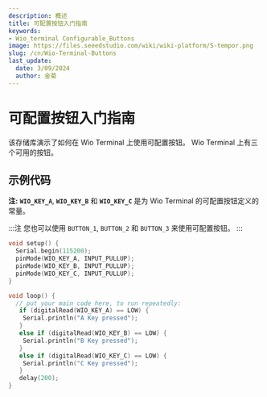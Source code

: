```yaml
---
description: 概述
title: 可配置按钮入门指南
keywords:
- Wio_terminal Configurable_Buttons
image: https://files.seeedstudio.com/wiki/wiki-platform/S-tempor.png
slug: /cn/Wio-Terminal-Buttons
last_update:
  date: 3/09/2024
  author: 金菊
---
```


# 可配置按钮入门指南

该存储库演示了如何在 Wio Terminal 上使用可配置按钮。 Wio Terminal 上有三个可用的按钮。

## 示例代码

**注:** **`WIO_KEY_A`**, **`WIO_KEY_B`** 和  **`WIO_KEY_C`** 是为 Wio Terminal 的可配置按钮定义的常量。

:::注
您也可以使用 `BUTTON_1`, `BUTTON_2` 和 `BUTTON_3` 来使用可配置按钮。
:::

```cpp
void setup() {
  Serial.begin(115200);
  pinMode(WIO_KEY_A, INPUT_PULLUP);
  pinMode(WIO_KEY_B, INPUT_PULLUP);
  pinMode(WIO_KEY_C, INPUT_PULLUP);
}

void loop() {
  // put your main code here, to run repeatedly:
   if (digitalRead(WIO_KEY_A) == LOW) {
    Serial.println("A Key pressed");
   }
   else if (digitalRead(WIO_KEY_B) == LOW) {
    Serial.println("B Key pressed");
   }
   else if (digitalRead(WIO_KEY_C) == LOW) {
    Serial.println("C Key pressed");
   }
   delay(200);
}
```
